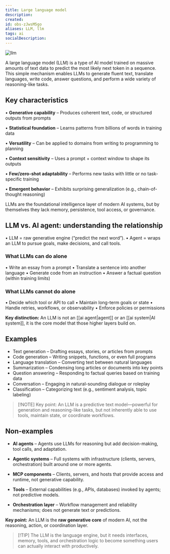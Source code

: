 ```yaml
---
title: Large language model
description:
created:
id: obs-zJwsM5go
aliases: LLM, llm
tags: ai
socialDescription:
---
```


![llm](static/llm.png)

A large language model (LLM) is a type of AI model trained on massive amounts of text data to predict the most likely next token in a sequence. This simple mechanism enables LLMs to generate fluent text, translate languages, write code, answer questions, and perform a wide variety of reasoning-like tasks.

## Key characteristics

• **Generative capability** – Produces coherent text, code, or structured outputs from prompts

• **Statistical foundation** – Learns patterns from billions of words in training data

• **Versatility** – Can be applied to domains from writing to programming to planning

• **Context sensitivity** – Uses a prompt + context window to shape its outputs

• **Few/zero-shot adaptability** – Performs new tasks with little or no task-specific training

• **Emergent behavior** – Exhibits surprising generalization (e.g., chain-of-thought reasoning)

LLMs are the foundational intelligence layer of modern AI systems, but by themselves they lack memory, persistence, tool access, or governance.

## LLM vs. AI agent: understanding the relationship

• LLM = raw generative engine (“predict the next word”).
• Agent = wraps an LLM to pursue goals, make decisions, and call tools.

### What LLMs can do alone

• Write an essay from a prompt
• Translate a sentence into another language
• Generate code from an instruction
• Answer a factual question (within training limits)

### What LLMs cannot do alone

• Decide which tool or API to call
• Maintain long-term goals or state
• Handle retries, workflows, or observability
• Enforce policies or permissions

**Key distinction:** An LLM is not an [[ai agent|agent]] or an [[ai system|AI system]], it is the core model that those higher layers build on.

## Examples

- Text generation – Drafting essays, stories, or articles from prompts
- Code generation – Writing snippets, functions, or even full programs
- Language translation – Converting text between natural languages
- Summarization – Condensing long articles or documents into key points
- Question answering – Responding to factual queries based on training data
- Conversation – Engaging in natural-sounding dialogue or roleplay
- Classification – Categorizing text (e.g., sentiment analysis, topic labeling)

> [!NOTE] Key point: An LLM is a predictive text model—powerful for generation and reasoning-like tasks, but not inherently able to use tools, maintain state, or coordinate workflows.

## Non-examples

- **AI agents** – Agents use LLMs for reasoning but add decision-making, tool calls, and adaptation.

- **Agentic systems** – Full systems with infrastructure (clients, servers, orchestration) built around one or more agents.

- **MCP components** – Clients, servers, and hosts that provide access and runtime, not generative capability.

- **Tools** – External capabilities (e.g., APIs, databases) invoked by agents; not predictive models.

- **Orchestration layer** – Workflow management and reliability mechanisms; does not generate text or predictions.
  
**Key point:** An LLM is the **raw generative core** of modern AI, not the reasoning, action, or coordination layer.

> [!TIP] The LLM is the language engine, but it needs interfaces, memory, tools, and orchestration logic to become something users can actually interact with productively.
